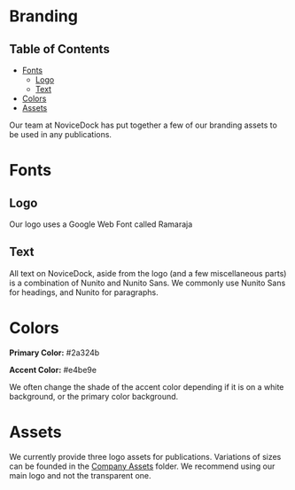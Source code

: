 # Branding

## Table of Contents
- [Fonts](#fonts)
  * [Logo](#logo)
  * [Text](#text)
- [Colors](#colors)
- [Assets](#assets)

Our team at NoviceDock has put together a few of our branding assets to be used in any publications.

# Fonts

## Logo
Our logo uses a Google Web Font called Ramaraja

## Text
All text on NoviceDock, aside from the logo (and a few miscellaneous parts) is a combination of Nunito and Nunito Sans. We commonly use Nunito Sans for headings, and Nunito for paragraphs.

# Colors

**Primary Color:** #2a324b

**Accent Color:** #e4be9e

We often change the shade of the accent color depending if it is on a white background, or the primary color background.

# Assets

We currently provide three logo assets for publications. Variations of sizes can be founded in the [Company Assets](Assets/Company) folder. We recommend using our main logo and not the transparent one.
